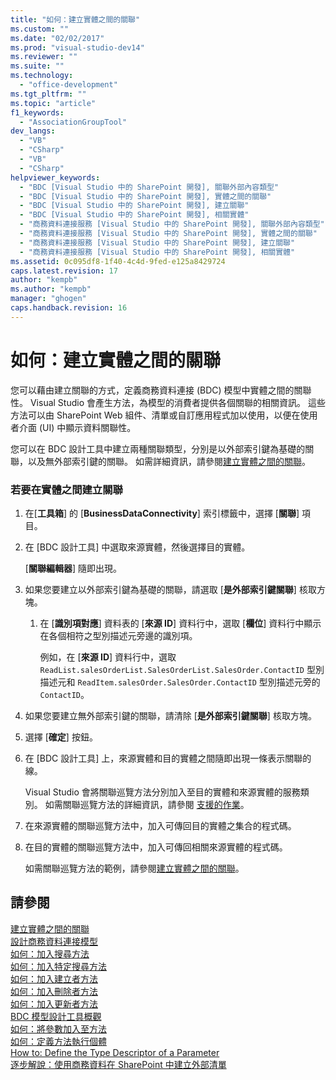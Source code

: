 ```yaml
---
title: "如何：建立實體之間的關聯"
ms.custom: ""
ms.date: "02/02/2017"
ms.prod: "visual-studio-dev14"
ms.reviewer: ""
ms.suite: ""
ms.technology: 
  - "office-development"
ms.tgt_pltfrm: ""
ms.topic: "article"
f1_keywords: 
  - "AssociationGroupTool"
dev_langs: 
  - "VB"
  - "CSharp"
  - "VB"
  - "CSharp"
helpviewer_keywords: 
  - "BDC [Visual Studio 中的 SharePoint 開發], 關聯外部內容類型"
  - "BDC [Visual Studio 中的 SharePoint 開發], 實體之間的關聯"
  - "BDC [Visual Studio 中的 SharePoint 開發], 建立關聯"
  - "BDC [Visual Studio 中的 SharePoint 開發], 相關實體"
  - "商務資料連接服務 [Visual Studio 中的 SharePoint 開發], 關聯外部內容類型"
  - "商務資料連接服務 [Visual Studio 中的 SharePoint 開發], 實體之間的關聯"
  - "商務資料連接服務 [Visual Studio 中的 SharePoint 開發], 建立關聯"
  - "商務資料連接服務 [Visual Studio 中的 SharePoint 開發], 相關實體"
ms.assetid: 0c095df8-1f40-4c4d-9fed-e125a8429724
caps.latest.revision: 17
author: "kempb"
ms.author: "kempb"
manager: "ghogen"
caps.handback.revision: 16
---
```

# 如何：建立實體之間的關聯
  您可以藉由建立關聯的方式，定義商務資料連接 \(BDC\) 模型中實體之間的關聯性。  Visual Studio 會產生方法，為模型的消費者提供各個關聯的相關資訊。  這些方法可以由 SharePoint Web 組件、清單或自訂應用程式加以使用，以便在使用者介面 \(UI\) 中顯示資料關聯性。  
  
 您可以在 BDC 設計工具中建立兩種關聯類型，分別是以外部索引鍵為基礎的關聯，以及無外部索引鍵的關聯。  如需詳細資訊，請參閱[建立實體之間的關聯](../sharepoint/creating-an-association-between-entities.md)。  
  
### 若要在實體之間建立關聯  
  
1.  在\[**工具箱**\] 的 \[**BusinessDataConnectivity**\] 索引標籤中，選擇 \[**關聯**\] 項目。  
  
2.  在 \[BDC 設計工具\] 中選取來源實體，然後選擇目的實體。  
  
     \[**關聯編輯器**\] 隨即出現。  
  
3.  如果您要建立以外部索引鍵為基礎的關聯，請選取 \[**是外部索引鍵關聯**\] 核取方塊。  
  
    1.  在 \[**識別項對應**\] 資料表的 \[**來源 ID**\] 資料行中，選取 \[**欄位**\] 資料行中顯示在各個相符之型別描述元旁邊的識別項。  
  
         例如，在 \[**來源 ID**\] 資料行中，選取 `ReadList.salesOrderList.SalesOrderList.SalesOrder.ContactID` 型別描述元和 `ReadItem.salesOrder.SalesOrder.ContactID` 型別描述元旁的 `ContactID`。  
  
4.  如果您要建立無外部索引鍵的關聯，請清除 \[**是外部索引鍵關聯**\] 核取方塊。  
  
5.  選擇 \[**確定**\] 按鈕。  
  
6.  在 \[BDC 設計工具\] 上，來源實體和目的實體之間隨即出現一條表示關聯的線。  
  
     Visual Studio 會將關聯巡覽方法分別加入至目的實體和來源實體的服務類別。  如需關聯巡覽方法的詳細資訊，請參閱 [支援的作業](http://go.microsoft.com/fwlink/?LinkId=169286)。  
  
7.  在來源實體的關聯巡覽方法中，加入可傳回目的實體之集合的程式碼。  
  
8.  在目的實體的關聯巡覽方法中，加入可傳回相關來源實體的程式碼。  
  
     如需關聯巡覽方法的範例，請參閱[建立實體之間的關聯](../sharepoint/creating-an-association-between-entities.md)。  
  
## 請參閱  
 [建立實體之間的關聯](../sharepoint/creating-an-association-between-entities.md)   
 [設計商務資料連接模型](../sharepoint/designing-a-business-data-connectivity-model.md)   
 [如何：加入搜尋方法](../sharepoint/how-to-add-a-finder-method.md)   
 [如何：加入特定搜尋方法](../sharepoint/how-to-add-a-specific-finder-method.md)   
 [如何：加入建立者方法](../sharepoint/how-to-add-a-creator-method.md)   
 [如何：加入刪除者方法](../sharepoint/how-to-add-a-deleter-method.md)   
 [如何：加入更新者方法](../sharepoint/how-to-add-an-updater-method.md)   
 [BDC 模型設計工具概觀](../sharepoint/bdc-model-design-tools-overview.md)   
 [如何：將參數加入至方法](../sharepoint/how-to-add-a-parameter-to-a-method.md)   
 [如何：定義方法執行個體](../sharepoint/how-to-define-a-method-instance.md)   
 [How to: Define the Type Descriptor of a Parameter](../sharepoint/how-to-define-the-type-descriptor-of-a-parameter.md)   
 [逐步解說：使用商務資料在 SharePoint 中建立外部清單](../sharepoint/walkthrough-creating-an-external-list-in-sharepoint-by-using-business-data.md)  
  
  